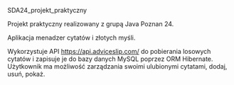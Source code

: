 SDA24_projekt_praktyczny

Projekt praktyczny realizowany z grupą Java Poznan 24.

Aplikacja menadzer cytatów i złotych myśli.

Wykorzystuje API https://api.adviceslip.com/ do pobierania losowych cytatów i zapisuje je do bazy danych MySQL 
poprzez ORM Hibernate.
Użytkownik ma możliwość zarządzania swoimi ulubionymi cytatami, dodaj, usuń, pokaż.